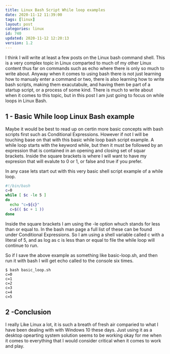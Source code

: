 ```yaml
---
title: Linux Bash Script While loop examples
date: 2020-11-12 11:39:00
tags: [linux]
layout: post
categories: linux
id: 740
updated: 2020-11-12 12:20:13
version: 1.2
---
```


I think I will write at least a few posts on the Linux bash command shell. This is a very complex topic in Linux comparted to much of my other Linux content thus far on commands such as echo where there is only so much to write about. Anyway when it comes to using bash there is not just learning how to manualy enter a command or two, there is also learning how to write bash scripts, making them exacutabule, and having them be part of a startup script, or a process of some kind. There is much to write about when it comes to this topic, but in this post I am just going to focus on while loops in Linux Bash.

<!-- more -->

## 1 - Basic While loop Linux Bash example

Maybe it would be best to read up on certin more basic concepts with bash scripts first such as Conditional Expressions. However if not I will be touching base on that with this basic while loop bash script example. A while loop starts with the keyword while, but then it must be followed by an expression that is contained in an opening and closing set of squar brackets. Inside the square brackets is where I will want to have my expresion that will evalute to 0 or 1, or false and true if you prefer.

In any case lets start out with this very basic shell script example of a while loop.

```bash
#!/bin/bash
c=0
while [ $c -le 5 ]
do
  echo "c=${c}"
  c=$(( $c + 1 ))
done
```

Inside the square brackets I am using the -le option whuch stands for less than or equal to. In the bash man page a full list of these can be found under Conditional Expressions. So I am using a shell variable called c with a literal of 5, and as log as c is less than or equal to file the while loop will continue to run.

So if I save the above example as something like basic-loop.sh, and then run it with bash I will get echo called to the console six times.

```
$ bash basic_loop.sh
c=0
c=1
c=2
c=3
c=4
c=5
```

## 2 -Conclusion

I really Like Linux a lot, it is such a breath of fresh air comparied to what I have been dealing with with Windows 10 these days. Just using it as a desktop opearting system solution seems to be working okay for me when it comes to everything that I would consider critical when it comes to work and play.